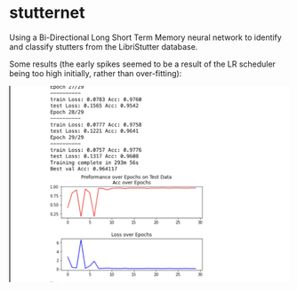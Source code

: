 # stutternet
Using a Bi-Directional Long Short Term Memory neural network to identify and classify stutters from the LibriStutter database.

Some results (the early spikes seemed to be a result of the LR scheduler being too high initially, rather than over-fitting):

![Some notable results](stutternet-results.png)
